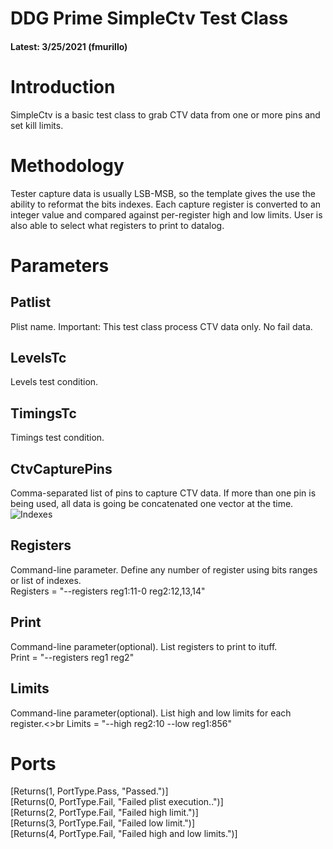 ﻿# DDG Prime SimpleCtv Test Class  
#### Latest: 3/25/2021 (fmurillo)  

# Introduction
SimpleCtv is a basic test class to grab CTV data from one or more pins and set kill limits.
# Methodology
Tester capture data is usually LSB-MSB, so the template gives the use the ability to reformat the bits indexes.
Each capture register is converted to an integer value and compared against per-register high and low limits.
User is also able to select what registers to print to datalog.
# Parameters
## Patlist
Plist name. Important: This test class process CTV data only. No fail data.
## LevelsTc
Levels test condition.
## TimingsTc
Timings test condition.
## CtvCapturePins
Comma-separated list of pins to capture CTV data. If more than one pin is being used, all data is going be concatenated one vector at the time.<br>
![Indexes](images/simplectv_indexes.png)
## Registers
Command-line parameter. Define any number of register using bits ranges or list of indexes.<br>
Registers = "--registers reg1:11-0 reg2:12,13,14"
## Print
Command-line parameter(optional). List registers to print to ituff. <br>
Print = "--registers reg1 reg2"
## Limits
Command-line parameter(optional). List high and low limits for each register.<>br
Limits = "--high reg2:10 --low reg1:856"
# Ports
[Returns(1, PortType.Pass, "Passed.")]<br>
[Returns(0, PortType.Fail, "Failed plist execution..")]<br>
[Returns(2, PortType.Fail, "Failed high limit.")]<br>
[Returns(3, PortType.Fail, "Failed low limit.")]<br>
[Returns(4, PortType.Fail, "Failed high and low limits.")]<br>